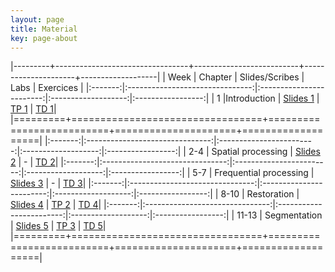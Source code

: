 ```yaml
---
layout: page
title: Material
key: page-about
---
```

 

|---------+---------------------------------+--------------------------+---------------------+-------------------|
| Week    |          Chapter                | Slides/Scribes           | Labs                |      Exercices    |
|:-------:|:-------------------------------:|:------------------------:|:-------------------:|:-----------------:|
|   1     |Introduction                     | [Slides 1](slides#intro) | [TP 1](tp/TP_1.pdf) | [TD 1](td/TD1.pdf)|
|=========+=================================+==========================+=====================+===================|
|:-------:|:-------------------------------:|:------------------------:|:-------------------:|:-----------------:|
|  2-4    | Spatial processing              | [Slides 2](slides#spat)  |           -         | [TD 2](td/TD2.pdf)|
|:-------:|:-------------------------------:|:------------------------:|:-------------------:|:-----------------:|
|  5-7    | Frequential processing          | [Slides 3](slides#freq)  |           -         | [TD 3](td/TD3.pdf)|
|:-------:|:-------------------------------:|:------------------------:|:-------------------:|:-----------------:|
|  8-10   | Restoration                     | [Slides 4](slides#resto) | [TP 2](tp/TP_2.pdf) | [TD 4](td/TD4.pdf)|
|:-------:|:-------------------------------:|:------------------------:|:-------------------:|:-----------------:|
| 11-13   | Segmentation                    | [Slides 5](slides#segm)  | [TP 3](tp/TP_3.pdf) | [TD 5](td/TD5.pdf)|
|=========+=================================+==========================+=====================+===================|